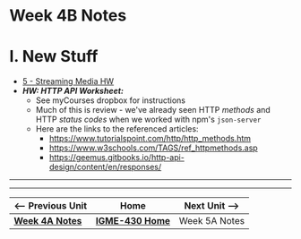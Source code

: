 # Week 4B Notes

# I. New Stuff
- [ 5 - Streaming Media HW](../exercises/5-streaming-media.md)
- ***HW: HTTP API Worksheet:***
  - See myCourses dropbox for instructions
  - Much of this is review - we've already seen HTTP *methods* and HTTP *status codes* when we worked with npm's `json-server`
  - Here are the links to the referenced articles:
    - https://www.tutorialspoint.com/http/http_methods.htm
    - https://www.w3schools.com/TAGS/ref_httpmethods.asp
    - https://geemus.gitbooks.io/http-api-design/content/en/responses/


---
---

| <-- Previous Unit | Home | Next Unit -->
| --- | --- | --- 
|   [**Week 4A Notes**](04A.md)  |  [**IGME-430 Home**](../) | Week 5A Notes
